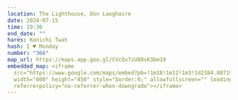 ```yaml
---
location: The Lighthouse, Dún Laoghaire
date: 2024-07-15
time: 19:30
end_date: ""
hares: Konichi Twat
hash: I ♥ Monday
number: "366"
map_url: https://maps.app.goo.gl/CVcQx7zU88sK3bm19
embedded_map: <iframe
  src="https://www.google.com/maps/embed?pb=!1m18!1m12!1m3!1d2384.8071932597186!2d-6.140025322859576!3d53.29298877227386!2m3!1f0!2f0!3f0!3m2!1i1024!2i768!4f13.1!3m3!1m2!1s0x4867062157624b2b%3A0x216f5b5451cc7770!2sThe%20Lighthouse!5e0!3m2!1sen!2sus!4v1718917285761!5m2!1sen!2sus"
  width="600" height="450" style="border:0;" allowfullscreen="" loading="lazy"
  referrerpolicy="no-referrer-when-downgrade"></iframe>
---
```


